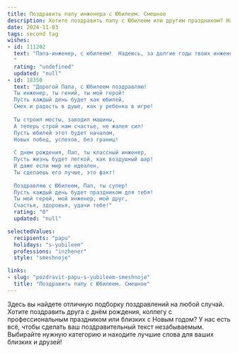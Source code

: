 ```yaml
---
title: Поздравить папу инженера с Юбилеем. Смешное
description: Хотите поздравить папу с Юбилеем или другим праздником? Наш ИИ создаст незабываемое поздравление, а вы обязательно выделитесь среди других.  
date: 2024-11-03
tags: second tag
wishes:
- id: 111202
  text: "Папа-инженер, с юбилеем!  Надеюсь, за долгие годы твоих инженерных подвигов ты наконец-то придумал машину, которая сама готовит борщ и убирает квартиру. Если нет – срочно приступай к разработке!  А пока – принимай поздравления и заслуженные (и незаслуженные тоже!) почести.  С праздником, наш гений-изобретатель!
  "
  rating: "undefined"
  updated: "null"
- id: 18350
  text: "Дорогой Папа, с Юбилеем поздравляю!
  Ты инженер, ты гений, ты мой герой!
  Пусть каждый день будет как юбилей,
  Смех и радость в душе, как у ребенка в игре!
  
  Ты строил мосты, заводил машины,
  А теперь строй нам счастье, не жалея сил!
  Пусть юбилей этот будет началом,
  Новых побед, успехов, без границ!
  
  С днем рождения, Пап, ты классный инженер,
  Пусть жизнь будет легкой, как воздушный шар!
  И даже если мир не идеален,
  Ты сделаешь его лучше, это факт!
  
  Поздравляю с Юбилеем, Пап, ты супер!
  Пусть каждый день будет праздником для тебя!
  Ты мой герой, мой инженер, мой друг,
  Счастья, здоровья, удачи тебе!"
  rating: "0"
  updated: "null"

selectedValues:
  recipients: "papu"
  holidays: "s-yubileem"
  professions: "inzhener"
  style: "smeshnoje"

links:
- slug: "pozdravit-papu-s-yubileem-smeshnoje"
  title: "Поздравить папу с Юбилеем. Смешное"
---
```


Здесь вы найдете отличную подборку поздравлений на любой случай. 
Хотите поздравить друга с днём рождения, коллегу с профессиональным праздником или близких с Новым годом? У нас есть всё, чтобы сделать ваш поздравительный текст незабываемым. Выбирайте нужную категорию и находите лучшие слова для ваших близких и друзей!
